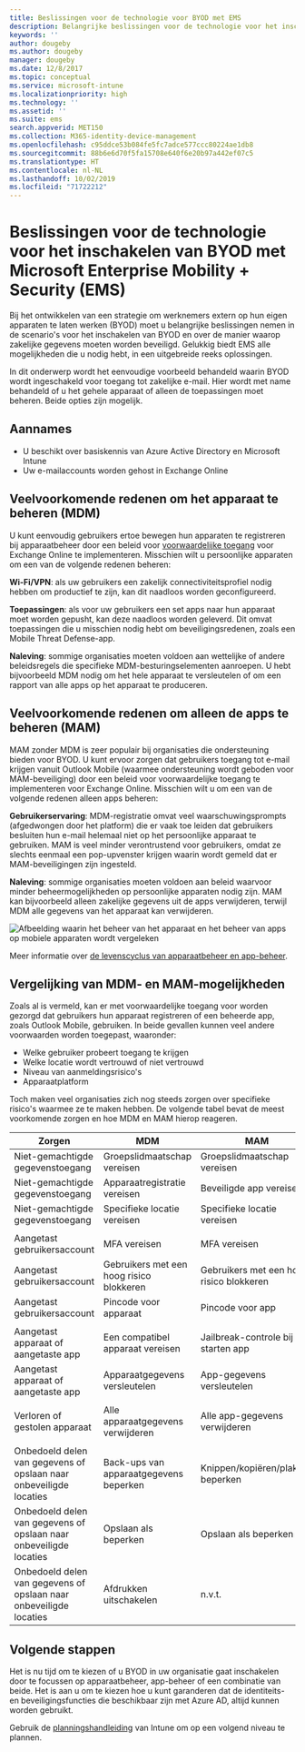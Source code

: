 ```yaml
---
title: Beslissingen voor de technologie voor BYOD met EMS
description: Belangrijke beslissingen voor de technologie voor het inschakelen van BYOD en beveiligen van zakelijke gegevens met Microsoft Enterprise Mobility + Security.
keywords: ''
author: dougeby
ms.author: dougeby
manager: dougeby
ms.date: 12/8/2017
ms.topic: conceptual
ms.service: microsoft-intune
ms.localizationpriority: high
ms.technology: ''
ms.assetid: ''
ms.suite: ems
search.appverid: MET150
ms.collection: M365-identity-device-management
ms.openlocfilehash: c95ddce53b084fe5fc7adce577ccc80224ae1db8
ms.sourcegitcommit: 88b6e6d70f5fa15708e640f6e20b97a442ef07c5
ms.translationtype: HT
ms.contentlocale: nl-NL
ms.lasthandoff: 10/02/2019
ms.locfileid: "71722212"
---
```

# <a name="technology-decisions-for-enabling-byod-with-microsoft-enterprise-mobility--security-ems"></a>Beslissingen voor de technologie voor het inschakelen van BYOD met Microsoft Enterprise Mobility + Security (EMS)

Bij het ontwikkelen van een strategie om werknemers extern op hun eigen apparaten te laten werken (BYOD) moet u belangrijke beslissingen nemen in de scenario's voor het inschakelen van BYOD en over de manier waarop zakelijke gegevens moeten worden beveiligd. Gelukkig biedt EMS alle mogelijkheden die u nodig hebt, in een uitgebreide reeks oplossingen.  

In dit onderwerp wordt het eenvoudige voorbeeld behandeld waarin BYOD wordt ingeschakeld voor toegang tot zakelijke e-mail. Hier wordt met name behandeld of u het gehele apparaat of alleen de toepassingen moet beheren. Beide opties zijn mogelijk.

## <a name="assumptions"></a>Aannames
* U beschikt over basiskennis van Azure Active Directory en Microsoft Intune
* Uw e-mailaccounts worden gehost in Exchange Online

## <a name="common-reasons-to-manage-the-device-mdm"></a>Veelvoorkomende redenen om het apparaat te beheren (MDM)
U kunt eenvoudig gebruikers ertoe bewegen hun apparaten te registreren bij apparaatbeheer door een beleid voor [voorwaardelijke toegang](https://docs.microsoft.com/azure/active-directory/active-directory-conditional-access-azure-portal) voor Exchange Online te implementeren. Misschien wilt u persoonlijke apparaten om een van de volgende redenen beheren:

**Wi-Fi/VPN**: als uw gebruikers een zakelijk connectiviteitsprofiel nodig hebben om productief te zijn, kan dit naadloos worden geconfigureerd.

**Toepassingen**: als voor uw gebruikers een set apps naar hun apparaat moet worden gepusht, kan deze naadloos worden geleverd. Dit omvat toepassingen die u misschien nodig hebt om beveiligingsredenen, zoals een Mobile Threat Defense-app.

**Naleving**: sommige organisaties moeten voldoen aan wettelijke of andere beleidsregels die specifieke MDM-besturingselementen aanroepen. U hebt bijvoorbeeld MDM nodig om het hele apparaat te versleutelen of om een rapport van alle apps op het apparaat te produceren.

## <a name="common-reasons-to-only-manage-the-apps-mam"></a>Veelvoorkomende redenen om alleen de apps te beheren (MAM)
MAM zonder MDM is zeer populair bij organisaties die ondersteuning bieden voor BYOD. U kunt ervoor zorgen dat gebruikers toegang tot e-mail krijgen vanuit Outlook Mobile (waarmee ondersteuning wordt geboden voor MAM-beveiliging) door een beleid voor voorwaardelijke toegang te implementeren voor Exchange Online. Misschien wilt u om een van de volgende redenen alleen apps beheren:

**Gebruikerservaring**: MDM-registratie omvat veel waarschuwingsprompts (afgedwongen door het platform) die er vaak toe leiden dat gebruikers besluiten hun e-mail helemaal niet op het persoonlijke apparaat te gebruiken. MAM is veel minder verontrustend voor gebruikers, omdat ze slechts eenmaal een pop-upvenster krijgen waarin wordt gemeld dat er MAM-beveiligingen zijn ingesteld.

**Naleving**: sommige organisaties moeten voldoen aan beleid waarvoor minder beheermogelijkheden op persoonlijke apparaten nodig zijn. MAM kan bijvoorbeeld alleen zakelijke gegevens uit de apps verwijderen, terwijl MDM alle gegevens van het apparaat kan verwijderen.

![Afbeelding waarin het beheer van het apparaat en het beheer van apps op mobiele apparaten wordt vergeleken](./media/byod-technology-decisions/byod-app-device-mgmt.png)

Meer informatie over [de levenscyclus van apparaatbeheer en app-beheer](device-lifecycle.md).

## <a name="mdm-vs-mam-capability-comparison"></a>Vergelijking van MDM- en MAM-mogelijkheden
Zoals al is vermeld, kan er met voorwaardelijke toegang voor worden gezorgd dat gebruikers hun apparaat registreren of een beheerde app, zoals Outlook Mobile, gebruiken. In beide gevallen kunnen veel andere voorwaarden worden toegepast, waaronder:

* Welke gebruiker probeert toegang te krijgen
* Welke locatie wordt vertrouwd of niet vertrouwd
* Niveau van aanmeldingsrisico's
* Apparaatplatform

Toch maken veel organisaties zich nog steeds zorgen over specifieke risico's waarmee ze te maken hebben.  De volgende tabel bevat de meest voorkomende zorgen en hoe MDM en MAM hierop reageren.

| Zorgen   |   MDM  |   MAM  |
|------------|--------|--------|
|Niet-gemachtigde gegevenstoegang | Groepslidmaatschap vereisen | Groepslidmaatschap vereisen |
|Niet-gemachtigde gegevenstoegang | Apparaatregistratie vereisen | Beveiligde app vereisen |
|Niet-gemachtigde gegevenstoegang | Specifieke locatie vereisen | Specifieke locatie vereisen |
| | | |
|Aangetast gebruikersaccount| MFA vereisen | MFA vereisen|
|Aangetast gebruikersaccount | Gebruikers met een hoog risico blokkeren | Gebruikers met een hoog risico blokkeren |
|Aangetast gebruikersaccount | Pincode voor apparaat | Pincode voor app |
| | | |
| Aangetast apparaat of aangetaste app | Een compatibel apparaat vereisen | Jailbreak-controle bij starten app |
| Aangetast apparaat of aangetaste app | Apparaatgegevens versleutelen | App-gegevens versleutelen |
| | | |
|Verloren of gestolen apparaat | Alle apparaatgegevens verwijderen | Alle app-gegevens verwijderen|
| | | |
| Onbedoeld delen van gegevens of opslaan naar onbeveiligde locaties | Back-ups van apparaatgegevens beperken | Knippen/kopiëren/plakken beperken|
| Onbedoeld delen van gegevens of opslaan naar onbeveiligde locaties | Opslaan als beperken | Opslaan als beperken |
|Onbedoeld delen van gegevens of opslaan naar onbeveiligde locaties | Afdrukken uitschakelen | n.v.t.|

## <a name="next-steps"></a>Volgende stappen
Het is nu tijd om te kiezen of u BYOD in uw organisatie gaat inschakelen door te focussen op apparaatbeheer, app-beheer of een combinatie van beide. Het is aan u om te kiezen hoe u kunt garanderen dat de identiteits- en beveiligingsfuncties die beschikbaar zijn met Azure AD, altijd kunnen worden gebruikt.  

Gebruik de [planningshandleiding](planning-guide.md) van Intune om op een volgend niveau te plannen.

